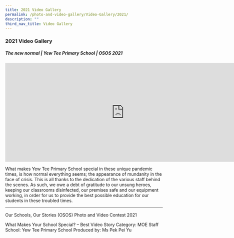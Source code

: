 ```yaml
---
title: 2021 Video Gallery
permalink: /photo-and-video-gallery/Video-Gallery/2021/
description: ""
third_nav_title: Video Gallery
---
```

### 2021 Video Gallery

##### The new normal | Yew Tee Primary School | OSOS 2021

<iframe width="760" height="317" src="https://www.youtube.com/embed/83vfjK5jtec" title="The new normal | Yew Tee Primary School | OSOS 2021" frameborder="0" allow="accelerometer; autoplay; clipboard-write; encrypted-media; gyroscope; picture-in-picture" allowfullscreen></iframe>

What makes Yew Tee Primary School special in these unique pandemic times, is how normal everything seems; the appearance of mundanity in the face of crisis. This is all thanks to the dedication of the various staff behind the scenes. As such, we owe a debt of gratitude to our unsung heroes, keeping our classrooms disinfected, our premises safe and our equipment working, in order for us to provide the best possible education for our students in these troubled times.

-------------------------------------------------------------------------
Our Schools, Our Stories (OSOS) Photo and Video Contest 2021 

What Makes Your School Special? – Best Video Story Category: MOE Staff School: Yew Tee Primary School Produced by: Ms Pek Pei Yu